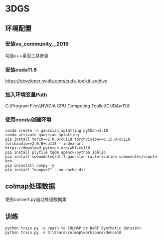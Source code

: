 # 3DGS
## 环境配置
### 安装vs_community__2019
勾选c++桌面工具安装
### 安装cuda11.8
https://developer.nvidia.com/cuda-toolkit-archive
### 加入环境变量Path
C:\Program Files\NVIDIA GPU Computing Toolkit\CUDA\v11.8
### 使用conda创建环境
```
conda create -n gaussian_splatting python=3.10
conda activate gaussian_splatting
pip install torch==2.0.0+cu118 torchvision==0.15.0+cu118 torchaudio==2.0.0+cu118 --index-url https://download.pytorch.org/whl/cu118
pip install plyfile tqdm opencv-python joblib
pip install submodules/diff-gaussian-rasterization submodules/simple-knn
pip uninstall numpy -y
pip install "numpy<2" --no-cache-dir

```
## colmap处理数据
使用convert.py自动处理数据集
## 训练
```
python train.py -s <path to COLMAP or NeRF Synthetic dataset>
python train.py -s D:\Share\colmap\workspace\dense\0
```